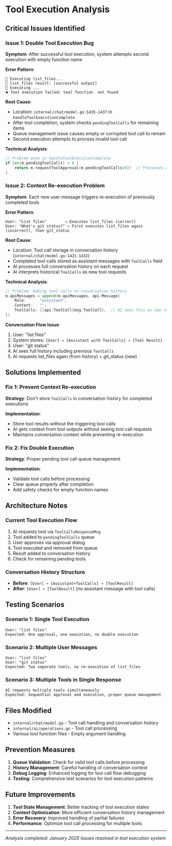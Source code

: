 # Tool Execution Analysis

## Critical Issues Identified

### Issue 1: Double Tool Execution Bug

**Symptom**: After successful tool execution, system attempts second execution with empty function name

**Error Pattern**:
```
🔧 Executing list_files...
🔧 list_files result: [successful output]
🔧 Executing ...
❌ Tool execution failed: tool function  not found
```

**Root Cause**:
- Location: `internal/chat/model.go:1435-1437` in `handleToolExecutionComplete`
- After tool completion, system checks `pendingToolCalls` for remaining items
- Queue management issue causes empty or corrupted tool call to remain
- Second execution attempts to process invalid tool call

**Technical Analysis**:
```go
// Problem area in handleToolExecutionComplete
if len(m.pendingToolCalls) > 0 {
    return m.requestToolApproval(m.pendingToolCalls[0])  // Processes corrupted entry
}
```

### Issue 2: Context Re-execution Problem

**Symptom**: Each new user message triggers re-execution of previously completed tools

**Error Pattern**:
```
User: "List files"        → Executes list_files (correct)
User: "What's git status?" → First executes list_files again (incorrect), then git_status
```

**Root Cause**:
- Location: Tool call storage in conversation history (`internal/chat/model.go:1421-1432`)
- Completed tool calls stored as assistant messages with `ToolCalls` field
- AI processes full conversation history on each request
- AI interprets historical `ToolCalls` as new tool requests

**Technical Analysis**:
```go
// Problem: Adding tool calls to conversation history
m.apiMessages = append(m.apiMessages, api.Message{
    Role:      "assistant",
    Content:   "",
    ToolCalls: []api.ToolCall{msg.ToolCall},  // AI sees this as new request
})
```

**Conversation Flow Issue**:
1. User: "list files"
2. System stores: `[User] → [Assistant with ToolCalls] → [Tool Result]`
3. User: "git status"
4. AI sees full history including previous `ToolCalls`
5. AI requests list_files again (from history) + git_status (new)

## Solutions Implemented

### Fix 1: Prevent Context Re-execution

**Strategy**: Don't store `ToolCalls` in conversation history for completed executions

**Implementation**:
- Store tool results without the triggering tool calls
- AI gets context from tool outputs without seeing tool call requests
- Maintains conversation context while preventing re-execution

### Fix 2: Fix Double Execution

**Strategy**: Proper pending tool call queue management

**Implementation**:
- Validate tool calls before processing
- Clear queue properly after completion
- Add safety checks for empty function names

## Architecture Notes

### Current Tool Execution Flow
1. AI requests tool via `ToolCallsResponseMsg`
2. Tool added to `pendingToolCalls` queue
3. User approves via approval dialog
4. Tool executed and removed from queue
5. Result added to conversation history
6. Check for remaining pending tools

### Conversation History Structure
- **Before**: `[User] → [Assistant+ToolCalls] → [ToolResult]`
- **After**: `[User] → [ToolResult]` (no assistant message with tool calls)

## Testing Scenarios

### Scenario 1: Single Tool Execution
```
User: "list files"
Expected: One approval, one execution, no double execution
```

### Scenario 2: Multiple User Messages
```
User: "list files"
User: "git status"
Expected: Two separate tools, no re-execution of list_files
```

### Scenario 3: Multiple Tools in Single Response
```
AI requests multiple tools simultaneously
Expected: Sequential approval and execution, proper queue management
```

## Files Modified

- `internal/chat/model.go` - Tool call handling and conversation history
- `internal/ai/operations.go` - Tool call processing
- Various tool function files - Empty argument handling

## Prevention Measures

1. **Queue Validation**: Check for valid tool calls before processing
2. **History Management**: Careful handling of conversation context
3. **Debug Logging**: Enhanced logging for tool call flow debugging
4. **Testing**: Comprehensive test scenarios for tool execution patterns

## Future Improvements

1. **Tool State Management**: Better tracking of tool execution states
2. **Context Optimization**: More efficient conversation history management
3. **Error Recovery**: Improved handling of partial failures
4. **Performance**: Optimize tool call processing for multiple tools

---

*Analysis completed: January 2025*
*Issues resolved in tool execution system*